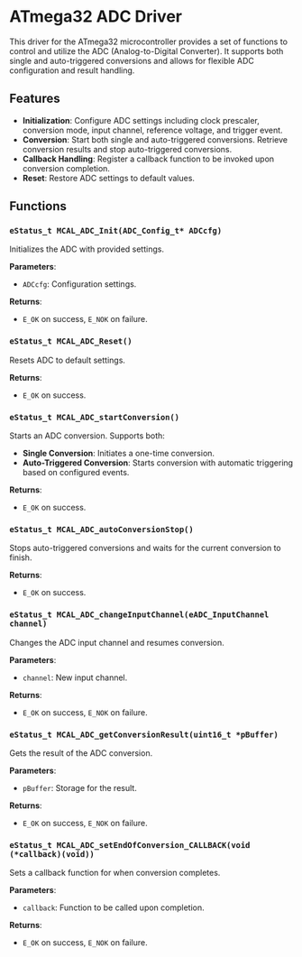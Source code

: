 # ATmega32 ADC Driver

This driver for the ATmega32 microcontroller provides a set of functions to control and utilize the ADC (Analog-to-Digital Converter). It supports both single and auto-triggered conversions and allows for flexible ADC configuration and result handling.

## Features

- **Initialization**: Configure ADC settings including clock prescaler, conversion mode, input channel, reference voltage, and trigger event.
- **Conversion**: Start both single and auto-triggered conversions. Retrieve conversion results and stop auto-triggered conversions.
- **Callback Handling**: Register a callback function to be invoked upon conversion completion.
- **Reset**: Restore ADC settings to default values.

## Functions

### `eStatus_t MCAL_ADC_Init(ADC_Config_t* ADCcfg)`

Initializes the ADC with provided settings.

**Parameters**:
- `ADCcfg`: Configuration settings.

**Returns**:
- `E_OK` on success, `E_NOK` on failure.

### `eStatus_t MCAL_ADC_Reset()`

Resets ADC to default settings.

**Returns**:
- `E_OK` on success.

### `eStatus_t MCAL_ADC_startConversion()`

Starts an ADC conversion. Supports both:
- **Single Conversion**: Initiates a one-time conversion.
- **Auto-Triggered Conversion**: Starts conversion with automatic triggering based on configured events.

**Returns**:
- `E_OK` on success.

### `eStatus_t MCAL_ADC_autoConversionStop()`

Stops auto-triggered conversions and waits for the current conversion to finish.

**Returns**:
- `E_OK` on success.

### `eStatus_t MCAL_ADC_changeInputChannel(eADC_InputChannel channel)`

Changes the ADC input channel and resumes conversion.

**Parameters**:
- `channel`: New input channel.

**Returns**:
- `E_OK` on success, `E_NOK` on failure.

### `eStatus_t MCAL_ADC_getConversionResult(uint16_t *pBuffer)`

Gets the result of the ADC conversion.

**Parameters**:
- `pBuffer`: Storage for the result.

**Returns**:
- `E_OK` on success, `E_NOK` on failure.

### `eStatus_t MCAL_ADC_setEndOfConversion_CALLBACK(void (*callback)(void))`

Sets a callback function for when conversion completes.

**Parameters**:
- `callback`: Function to be called upon completion.

**Returns**:
- `E_OK` on success, `E_NOK` on failure.

